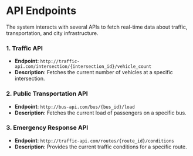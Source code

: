 # API Endpoints

The system interacts with several APIs to fetch real-time data about traffic, transportation, and city infrastructure.

### 1. Traffic API
- **Endpoint**: `http://traffic-api.com/intersection/{intersection_id}/vehicle_count`
- **Description**: Fetches the current number of vehicles at a specific intersection.

### 2. Public Transportation API
- **Endpoint**: `http://bus-api.com/bus/{bus_id}/load`
- **Description**: Fetches the current load of passengers on a specific bus.

### 3. Emergency Response API
- **Endpoint**: `http://traffic-api.com/routes/{route_id}/conditions`
- **Description**: Provides the current traffic conditions for a specific route.
